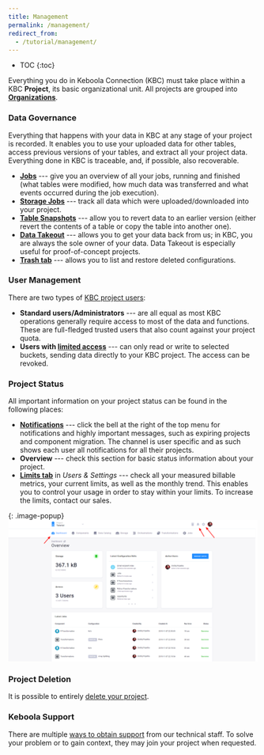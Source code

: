 ```yaml
---
title: Management
permalink: /management/
redirect_from:
  - /tutorial/management/
---
```


* TOC
{:toc}

Everything you do in Keboola Connection (KBC) must take place within a KBC **Project**, its basic organizational unit.
All projects are grouped into [**Organizations**](/management/organization/).

### Data Governance
Everything that happens with your data in KBC at any stage of your project is recorded.
It enables you to use your uploaded data for other tables, access previous versions of your tables, and
extract all your project data. Everything done in KBC is traceable, and, if possible, also recoverable.

- [**Jobs**](/management/jobs/#jobs) --- give you an overview of all your jobs,
running and finished (what tables were modified, how much data was transferred and
what events occurred during the job execution).
- [**Storage Jobs**](/management/jobs/#storage-jobs) --- track all data
which were uploaded/downloaded into your project.
- [**Table Snapshots**](/storage/tables/backups/#table-snapshots) --- allow you to revert data
to an earlier version (either revert the contents of a table or copy the table into another one).
- [**Data Takeout**](/management/project/export/) --- allows you to get your data back from us; in KBC, you are
always the sole owner of your data. Data Takeout is especially useful for proof-of-concept projects.
- [**Trash tab**](/components/#delete-configuration) --- allows you to list and restore deleted configurations.

### User Management
There are two types of [KBC project users](/management/project/users/):

- **Standard users/Administrators** --- are all equal as most KBC operations generally require access to most of the data and functions. These are full-fledged trusted users that also count against your project quota.
- **Users with [limited access](/management/project/tokens/#limited-tokens)** --- can only read or write to
selected buckets, sending data directly to your KBC project. The access can be revoked.

### Project Status
All important information on your project status can be found in the following places:

- [**Notifications**](/management/account/#notifications) --- click the bell at the right of the top menu for
notifications and highly important messages, such as expiring projects and component migration. The channel is user specific and as such shows each user all notifications for all their projects.
- **Overview** --- check this section for basic status information about your project.
- [**Limits tab**](/management/project/limits/) in *Users & Settings* --- check all your measured billable
metrics, your current limits, as well as the monthly trend. This enables you to control your usage in order to
stay within your limits. To increase the limits, contact our sales.

{: .image-popup}
![Screenshot - Project Overview](/management/project-overview.png)

### Project Deletion
It is possible to entirely [delete your project](/management/project/delete/).

### Keboola Support
There are multiple [ways to obtain support](/management/support/) from our technical staff.
To solve your problem or to gain context, they may join your project when requested.